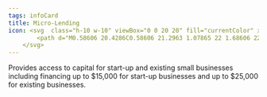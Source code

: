 ```yaml
---
tags: infoCard
title: Micro-Lending
icon: <svg  class="h-10 w-10" viewBox="0 0 20 20" fill="currentColor" xmlns="http://www.w3.org/2000/svg">
        <path d="M0.58606 20.4286C0.58606 21.2963 1.07865 22 1.68606 22H21.4861C22.0935 22 22.5861 21.2963 22.5861 20.4286V4.71429H0.58606V20.4286ZM15.9861 10.2143C15.9861 9.78018 16.2322 9.42857 16.5361 9.42857H19.8361C20.1399 9.42857 20.3861 9.78018 20.3861 10.2143V11.7857C20.3861 12.2198 20.1399 12.5714 19.8361 12.5714H16.5361C16.2322 12.5714 15.9861 12.2198 15.9861 11.7857V10.2143ZM15.9861 16.1071C15.9861 15.8901 16.1091 15.7143 16.2611 15.7143H20.1111C20.263 15.7143 20.3861 15.8901 20.3861 16.1071V16.8929C20.3861 17.1099 20.263 17.2857 20.1111 17.2857H16.2611C16.1091 17.2857 15.9861 17.1099 15.9861 16.8929V16.1071ZM2.78606 11.3929C2.78606 11.1758 2.90912 11 3.06106 11H13.5111C13.663 11 13.7861 11.1758 13.7861 11.3929V12.1786C13.7861 12.3956 13.663 12.5714 13.5111 12.5714H3.06106C2.90912 12.5714 2.78606 12.3956 2.78606 12.1786V11.3929ZM2.78606 16.1071C2.78606 15.8901 2.90912 15.7143 3.06106 15.7143H9.11106C9.263 15.7143 9.38606 15.8901 9.38606 16.1071V16.8929C9.38606 17.1099 9.263 17.2857 9.11106 17.2857H3.06106C2.90912 17.2857 2.78606 17.1099 2.78606 16.8929V16.1071ZM22.0361 0H1.13606C0.832185 0 0.58606 0.351607 0.58606 0.785714V3.14286H22.5861V0.785714C22.5861 0.351607 22.3399 0 22.0361 0Z"/>
    </svg>
---
```


Provides access to capital for start-up and existing small businesses including financing up to $15,000 for start-up businesses and up to $25,000 for existing businesses.
